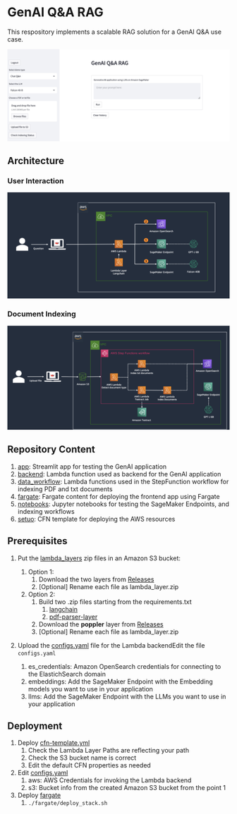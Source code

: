 # GenAI Q&A RAG

This respository implements a scalable RAG solution for a GenAI Q&A use case.


![](./images/example.png)

## Architecture

### User Interaction

![Architecture](./images/architecture_1.jpg)

### Document Indexing

![Architecture](./images/architecture_2.jpg)

## Repository Content

1. [app](./app): Streamlit app for testing the GenAI application
2. [backend](./backend): Lambda function used as backend for the GenAI application
3. [data_workflow](./data_workflow): Lambda functions used in the StepFunction workflow for indexing PDF and txt documents
4. [fargate](./fargate): Fargate content for deploying the frontend app using Fargate
5. [notebooks](./notebooks): Jupyter notebooks for testing the SageMaker Endpoints, and indexing workflows
6. [setuo](./setup): CFN template for deploying the AWS resources

## Prerequisites

1. Put the [lambda_layers](./data_workflow/lambda_layers) zip files in an Amazon S3 bucket:
   1. Option 1:
      1. Download the two layers from [Releases](https://github.com/brunopistone/genai-qa-rag/releases)
      2. [Optional] Rename each file as lambda_layer.zip
   2. Option 2:
      1. Build two .zip files starting from the requirements.txt
         1. [langchain](./backend/lambda_layers/langchain/requirements.txt)
         2. [pdf-parser-layer](./data_workflow/lambda_layers/pdf-parser-layer/requirements.txt)
      2. Download the **poppler** layer from [Releases](https://github.com/brunopistone/genai-qa-rag/releases)
      3. [Optional] Rename each file as lambda_layer.zip

2. Upload the [configs.yaml](./backend/configs.yaml) file for the Lambda backendEdit the file `configs.yaml`
   1. es_credentials: Amazon OpenSearch credentials for connecting to the ElastichSearch domain
   2. embeddings: Add the SageMaker Endpoint with the Embedding models you want to use in your application
   3. llms: Add the SageMaker Endpoint with the LLMs you want to use in your application

## Deployment

1. Deploy [cfn-template.yml](./setup/cfn-template.yml)
   1. Check the Lambda Layer Paths are reflecting your path
   2. Check the S3 bucket name is correct
   3. Edit the default CFN properties as needed
2. Edit [configs.yaml](./fargate/chat_ui/configs.yaml)
   1. aws: AWS Credentials for invoking the Lambda backend
   2. s3: Bucket info from the created Amazon S3 bucket from the point 1
3. Deploy [fargate](./fargate)
   1. `./fargate/deploy_stack.sh`